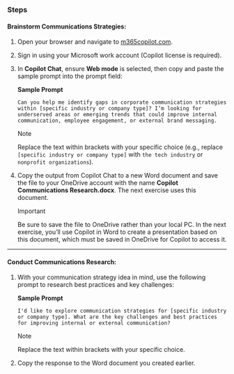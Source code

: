 ### **Steps**

#### **Brainstorm Communications Strategies**:

1. Open your browser and navigate to [m365copilot.com](https://m365copilot.com).

1. Sign in using your Microsoft work account (Copilot license is required).

1. In **Copilot Chat**, ensure **Web mode** is selected, then copy and paste the sample prompt into the prompt field:

    **Sample Prompt**

    ```text
    Can you help me identify gaps in corporate communication strategies within [specific industry or company type]? I’m looking for underserved areas or emerging trends that could improve internal communication, employee engagement, or external brand messaging.
    ```

    > [!NOTE]
    > Replace the text within brackets with your specific choice (e.g., replace `[specific industry or company type]` with `the tech industry` or `nonprofit organizations`).

1. Copy the output from Copilot Chat to a new Word document and save the file to your OneDrive account with the name **Copilot Communications Research.docx**. The next exercise uses this document.
    > [!IMPORTANT]
    > Be sure to save the file to OneDrive rather than your local PC. In the next exercise, you’ll use Copilot in Word to create a presentation based on this document, which must be saved in OneDrive for Copilot to access it.

---

#### **Conduct Communications Research**:

1. With your communication strategy idea in mind, use the following prompt to research best practices and key challenges:

    **Sample Prompt**

    ```text
    I'd like to explore communication strategies for [specific industry or company type]. What are the key challenges and best practices for improving internal or external communication?
    ```

    > [!NOTE]
    > Replace the text within brackets with your specific choice.

1. Copy the response to the Word document you created earlier.

